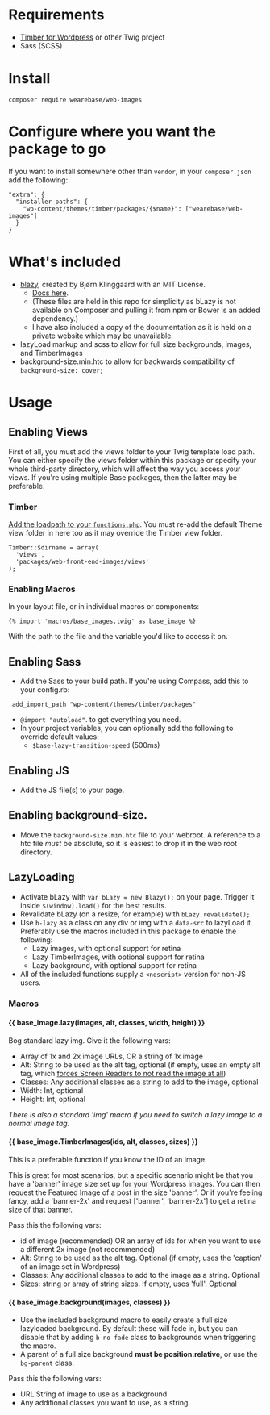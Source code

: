 # Requirements
* [Timber for Wordpress](https://github.com/jarednova/timber) or other Twig project
* Sass (SCSS)


# Install
`composer require wearebase/web-images`

# Configure where you want the package to go
If you want to install somewhere other than `vendor`, in your `composer.json` add the following:

```
"extra": {
  "installer-paths": {
    "wp-content/themes/timber/packages/{$name}": ["wearebase/web-images"]
  }
}
```

# What's included

* [blazy](http://dinbror.dk/blog/blazy/), created by Bjørn Klinggaard with an MIT License.
    * [Docs here](http://dinbror.dk/blog/blazy/).
    * (These files are held in this repo for simplicity as bLazy is not available on Composer and pulling it from npm or Bower is an added dependency.)
    * I have also included a copy of the documentation as it is held on a private website which may be unavailable.
* lazyLoad markup and scss to allow for full size backgrounds, images, and TimberImages
* background-size.min.htc to allow for backwards compatibility of `background-size: cover;`

# Usage

## Enabling Views
First of all, you must add the views folder to your Twig template load path. You can either specify the views folder within this package or specify your whole third-party directory, which will affect the way you access your views. If you're using multiple Base packages, then the latter may be preferable.

### Timber
[Add the loadpath to your `functions.php`](https://github.com/jarednova/timber/wiki/Configure-template-locations#changing-the-default-folder-for-twig-files). You must re-add the default Theme view folder in here too as it may override the Timber view folder.

```
Timber::$dirname = array(
  'views',
  'packages/web-front-end-images/views'
);
```

### Enabling Macros
In your layout file, or in individual macros or components:

`{% import 'macros/base_images.twig' as base_image %}`

With the path to the file and the variable you'd like to access it on.

## Enabling Sass
* Add the Sass to your build path. If you're using Compass, add this to your config.rb:

```
 add_import_path "wp-content/themes/timber/packages"
```

* `@import "autoload"`. to get everything you need.
* In your project variables, you can optionally add the following to override default values:
    * `$base-lazy-transition-speed` (500ms)

## Enabling JS
* Add the JS file(s) to your page.

## Enabling background-size.
* Move the `background-size.min.htc` file to your webroot. A reference to a htc file *must* be absolute, so it is easiest to drop it in the web root directory.

## LazyLoading
* Activate bLazy with `var bLazy = new Blazy();` on your page. Trigger it inside `$(window).load()` for the best results.
* Revalidate bLazy (on a resize, for example) with `bLazy.revalidate();`.
* Use `b-lazy` as a class on any div or img with a `data-src` to lazyLoad it. Preferably use the macros included in this package to enable the following:
    * Lazy images, with optional support for retina
    * Lazy TimberImages, with optional support for retina
    * Lazy background, with optional support for retina
* All of the included functions supply a `<noscript>` version for non-JS users.

### Macros
#### {{ base_image.lazy(images, alt, classes, width, height) }}
Bog standard lazy img. Give it the following vars:

* Array of 1x and 2x image URLs, OR a string of 1x image
* Alt: String to be used as the alt tag, optional (if empty, uses an empty alt tag, which [forces Screen Readers to not read the image at all](http://osric.com/chris/accidental-developer/2012/01/when-should-alt-text-be-blank/))
* Classes: Any additional classes as a string to add to the image, optional
* Width: Int, optional
* Height: Int, optional

*There is also a standard 'img' macro if you need to switch a lazy image to a normal image tag.*

#### {{ base_image.TimberImages(ids, alt, classes, sizes) }}
This is a preferable function if you know the ID of an image.

This is great for most scenarios, but a specific scenario might be that you have a 'banner' image size set up for your Wordpress images. You can then request the Featured Image of a post in the size 'banner'. Or if you're feeling fancy, add a 'banner-2x' and request ['banner', 'banner-2x'] to get a retina size of that banner.

Pass this the following vars:

* id of image (recommended) OR an array of ids for when you want to use a different 2x image (not recommended)
* Alt: String to be used as the alt tag. Optional (if empty, uses the 'caption' of an image set in Wordpress)
* Classes: Any additional classes to add to the image as a string. Optional
* Sizes: string or array of string sizes. If empty, uses 'full'. Optional

#### {{ base_image.background(images, classes) }}
* Use the included background macro to easily create a full size lazyloaded background. By default these will fade in, but you can disable that by adding `b-no-fade` class to backgrounds when triggering the macro.
* A parent of a full size background **must be position:relative**, or use the `bg-parent` class.

Pass this the following vars:

* URL String of image to use as a background
* Any additional classes you want to use, as a string
